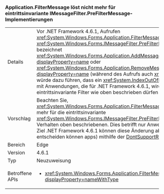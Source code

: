### <a name="applicationfiltermessage-no-longer-throws-for-re-entrant-implementations-of-imessagefilterprefiltermessage"></a>Application.FilterMessage löst nicht mehr für eintrittsinvariante IMessageFilter.PreFilterMessage-Implementierungen

|   |   |
|---|---|
|Details|Vor .NET Framework 4.6.1, Aufrufen <xref:System.Windows.Forms.Application.FilterMessage(System.Windows.Forms.Message@)> mit einer <xref:System.Windows.Forms.IMessageFilter.PreFilterMessage(System.Windows.Forms.Message@)> die bezeichnet <xref:System.Windows.Forms.Application.AddMessageFilter(System.Windows.Forms.IMessageFilter)?displayProperty=name> oder <xref:System.Windows.Forms.Application.RemoveMessageFilter(System.Windows.Forms.IMessageFilter)?displayProperty=name> (während des Aufrufs auch <xref:System.Windows.Forms.Application.DoEvents>) würde dazu führen, dass ein <xref:System.IndexOutOfRangeException?displayProperty=name>. Beginnend mit Anwendungen, die für .NET Framework 4.6.1, wird diese Ausnahme nicht mehr ausgelöst, und eintrittsinvariante Filter wie oben beschrieben dürfen verwendet werden.|
|Vorschlag|Beachten Sie, <xref:System.Windows.Forms.Application.FilterMessage(System.Windows.Forms.Message@)> löst nicht mehr für die eintrittsinvariante <xref:System.Windows.Forms.IMessageFilter.PreFilterMessage(System.Windows.Forms.Message@)> Verhalten oben beschriebenen. Dies betrifft nur Anwendungen für die .NET Framework 4.6.1.Apps als Ziel .NET Framework 4.6.1 können diese Änderung ablehnen (oder mit älteren Frameworks sich, in entscheiden können apps) mithilfe der [DontSupportReentrantFilterMessage](~/docs/framework/migration-guide/mitigation-custom-imessagefilter-prefiltermessage-implementations.md#mitigation) Kompatibilitätsschalter.|
|Bereich|Edge|
|Version|4.6.1|
|Typ|Neuzuweisung|
|Betroffene APIs|<ul><li><xref:System.Windows.Forms.Application.FilterMessage(System.Windows.Forms.Message@)?displayProperty=nameWithType></li></ul>|

